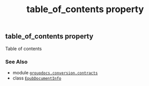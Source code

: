 ﻿---
title: table_of_contents property
second_title: GroupDocs.Conversion for Python via .NET API References
description: 
type: docs
weight: 120
url: /python-net/groupdocs.conversion.contracts/epubdocumentinfo/table_of_contents/
is_root: false
---

## table_of_contents property


Table of contents

### See Also
* module [`groupdocs.conversion.contracts`](../../)
* class [`EpubDocumentInfo`](/conversion/python-net/groupdocs.conversion.contracts/epubdocumentinfo)
